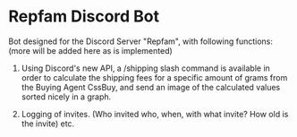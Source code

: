 # Repfam Discord Bot
Bot designed for the Discord Server "Repfam", with following functions: (more will be added here as is implemented)

1. Using Discord's new API, a /shipping slash command is available in order to calculate the shipping fees for a specific amount of grams from the Buying Agent CssBuy, and send an image of the calculated values sorted nicely in a graph.

2. Logging of invites. (Who invited who, when, with what invite? How old is the invite) etc.
